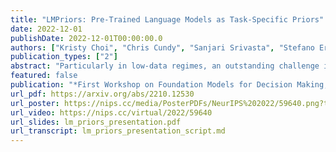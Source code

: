 ```yaml
---
title: "LMPriors: Pre-Trained Language Models as Task-Specific Priors"
date: 2022-12-01
publishDate: 2022-12-01T00:00:00.0
authors: ["Kristy Choi", "Chris Cundy", "Sanjari Srivasta", "Stefano Ermon"]
publication_types: ["2"]
abstract: "Particularly in low-data regimes, an outstanding challenge in machine learning is developing principled techniques for augmenting our models with suitable priors. This is to encourage them to learn in ways that are compatible with our understanding of the world. But in contrast to generic priors such as shrinkage or sparsity, we draw inspiration from the recent successes of large-scale language models (LMs) to construct task-specific priors distilled from the rich knowledge of LMs. Our method, Language Model Priors (LMPriors), incorporates auxiliary natural language metadata about the task -- such as variable names and descriptions -- to encourage downstream model outputs to be consistent with the LM's common-sense reasoning based on the metadata. Empirically, we demonstrate that LMPriors improve model performance in settings where such natural language descriptions are available, and perform well on several tasks that benefit from such prior knowledge, such as feature selection, causal inference, and safe reinforcement learning."
featured: false
publication: "*First Workshop on Foundation Models for Decision Making, Neurips 2022*"
url_pdf: https://arxiv.org/abs/2210.12530
url_poster: https://nips.cc/media/PosterPDFs/NeurIPS%202022/59640.png?t=1667865786.2184136
url_video: https://nips.cc/virtual/2022/59640
url_slides: lm_priors_presentation.pdf
url_transcript: lm_priors_presentation_script.md
---
```

